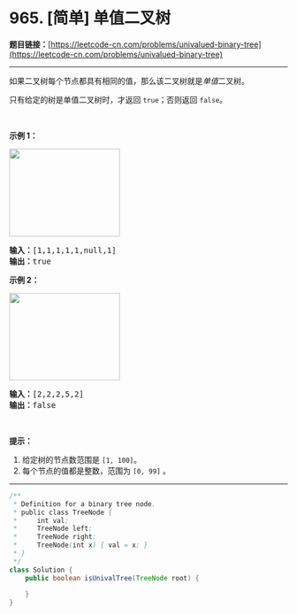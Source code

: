 # 965. [简单] 单值二叉树

**题目链接：**[https://leetcode-cn.com/problems/univalued-binary-tree](https://leetcode-cn.com/problems/univalued-binary-tree)

---

<div class="content__1Y2H">
 <div class="notranslate">
  <p>如果二叉树每个节点都具有相同的值，那么该二叉树就是<em>单值</em>二叉树。</p> 
  <p>只有给定的树是单值二叉树时，才返回&nbsp;<code>true</code>；否则返回 <code>false</code>。</p> 
  <p>&nbsp;</p> 
  <p><strong>示例 1：</strong></p> 
  <p><img style="height: 159px; width: 200px;" src="/aliyun-lc-upload/uploads/2018/12/29/screen-shot-2018-12-25-at-50104-pm.png" alt=""></p> 
  <pre class="language-text"><strong>输入：</strong>[1,1,1,1,1,null,1]
<strong>输出：</strong>true
</pre> 
  <p><strong>示例 2：</strong></p> 
  <p><img style="height: 158px; width: 200px;" src="/aliyun-lc-upload/uploads/2018/12/29/screen-shot-2018-12-25-at-50050-pm.png" alt=""></p> 
  <pre class="language-text"><strong>输入：</strong>[2,2,2,5,2]
<strong>输出：</strong>false
</pre> 
  <p>&nbsp;</p> 
  <p><strong>提示：</strong></p> 
  <ol> 
   <li>给定树的节点数范围是&nbsp;<code>[1, 100]</code>。</li> 
   <li>每个节点的值都是整数，范围为&nbsp;<code>[0, 99]</code>&nbsp;。</li> 
  </ol> 
 </div>
</div>

---

```java
/**
 * Definition for a binary tree node.
 * public class TreeNode {
 *     int val;
 *     TreeNode left;
 *     TreeNode right;
 *     TreeNode(int x) { val = x; }
 * }
 */
class Solution {
    public boolean isUnivalTree(TreeNode root) {
        
    }
}
```
